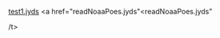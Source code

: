 <a href="test1.jyds">test1.jyds</a>
<a href="readNoaaPoes.jyds"<<a/>readNoaaPoes.jyds"<a/>




/t>



